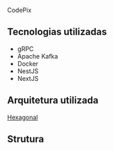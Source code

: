 CodePix

## Tecnologias utilizadas
- gRPC
- Apache Kafka
- Docker
- NestJS
- NextJS


## Arquitetura utilizada

[Hexagonal](https://www.google.com/url?sa=i&url=https%3A%2F%2Ffernandofranzini.wordpress.com%2F2019%2F04%2F09%2Farquitetura-hexagonal%2F&psig=AOvVaw2_JLB5RYyDPmNehob0pNhw&ust=1649603393078000&source=images&cd=vfe&ved=0CAoQjRxqFwoTCKiX8tOhh_cCFQAAAAAdAAAAABAY)

## Strutura

